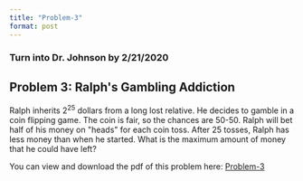 ```yaml
---
title: "Problem-3"
format: post
---
```


### Turn into Dr. Johnson by 2/21/2020

## Problem 3: Ralph's Gambling Addiction

Ralph inherits 2<sup>25</sup> dollars from a long lost relative.  He decides to gamble in a coin flipping game.  The coin is fair, so the chances are 50-50.  Ralph will bet half of his money on "heads" for each coin toss.  After 25 tosses, Ralph has less money than when he started.  What is the maximum amount of money that he could have left?

You can view and download the pdf of this problem here: [Problem-3](../../../../files/Problem3-Gambling)
